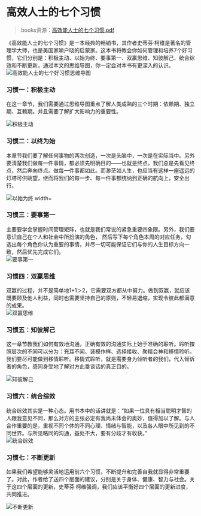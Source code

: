 # 高效人士的七个习惯



>  books资源：[高效能人士的七个习惯.pdf](../../books/管理/高效能人士的七个习惯.pdf)



《高效能人士的七个习惯》是一本经典的畅销书，其作者史蒂芬·柯维是著名的管理学大师，也是美国家喻户晓的启蒙家。这本书将教会你如何管理和培养7个好习惯，它们分别是：积极主动、以始为终、要事第一、双赢思维、知彼解己、统合综效和不断更新。通过本文的思维导图，你一定会对本书有更深入的认识。  
![高效能人士的七个好习惯思维导图](https://www.edrawsoft.cn/images/mindmaster/tutorial/gaoxiaozhutu.png)

### **习惯一：积极主动**

在这一章节，我们需要通过思维导图重点了解人类成熟的三个时期：依赖期、独立期、互赖期。并且需要了解扩大影响力的重要性。

![积极主动](https://www.edrawsoft.cn/images/mindmaster/tutorial/jjzd.png)

### **习惯二：以终为始**

本章节我们要了解任何事物的两次创造，一次是头脑中，一次是在实际当中。另外要清楚我们做每一件事情，都必须先明确目的——也就是终点。我们总是先看见终点，然后奔向终点。做每一件事都如此。而渺茫如人生，也应当有这样一座遥远的灯塔可供眺望，继而将我们的每一步、每一件事都统纳到正确的航向上，安全出行。

![以始为终 width=](https://www.edrawsoft.cn/images/mindmaster/tutorial/yswz.png)

### **习惯三：要事第一**

主要要学会掌握时间管理矩阵，也就是我们常说的紧急重要四象限。另外，我们要意识自己在个人和社会中所扮演的角色， 然后写下每个角色本周的对应任务，勾选出每个角色你认为重要的事情，并尽一切可能保证它们与你的人生目标方向一致，然后优先完成它们。  
![要事第一](https://www.edrawsoft.cn/images/mindmaster/tutorial/ysdy.png)

### **习惯四：双赢思维**

双赢的过程，并不是简单地1+1＞2，它需要双方都从中努力。做到双赢，就应该既要顾及他人利益，同时也需要坚持自己的原则，不轻易退缩，实现令彼此都满意的成果。  
![双赢思维](https://www.edrawsoft.cn/images/mindmaster/tutorial/sysw.png)

### **习惯五：知彼解己**

这一章节教我们如何有效地沟通，正确有效的沟通实际上始于准确的聆听。聆听按照层次的不同可以分为：充耳不闻、装模作样、选择接收、聚精会神和移情聆听。我们要尽可能做到移情聆听。移情式聆听，就是需要身为倾听者的我们，代入倾诉者的角色，感同身受地了解对方此番谈话的真正目的。

![知彼解己](https://www.edrawsoft.cn/images/mindmaster/tutorial/zbjj.png)

### **习惯六：统合综效**

统合综效其实是一种心态。用书本中的话讲就是：“如果一位具有相当聪明才智的人跟我意见不同，那么对方的主张必定有我尚未体会的奥妙，值得加以了解。与人合作重要的是，重视不同个体的不同心理、情绪与智能，以及各人眼中所见到的不同世界。与所见略同的沟通，益处不大，要有分歧才有收获。”  
![统合综效](https://www.edrawsoft.cn/images/mindmaster/tutorial/thzx.png)

### **习惯七：不断更新**

如果我们希望能够灵活地运用前六个习惯，不断提升和完善自我就显得非常重要了。对此，作者给了送四个层面的建议，分别是关于身体、健康、智力与社会。关于这四个层面的更新，史蒂芬·柯维强调，我们应该平衡好四个层面的更新进度，共同推进。

![不断更新](https://www.edrawsoft.cn/images/mindmaster/tutorial/bdgx.png)
